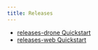 ```yaml
---
title: Releases
---
```


* [releases-drone Quickstart](releases-drone)
* [releases-web Quickstart](releases-web)

